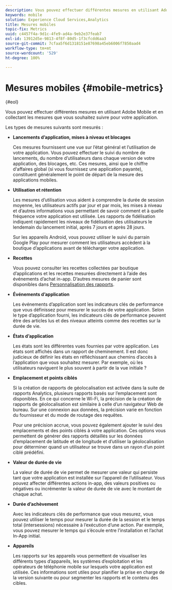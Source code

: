 ```yaml
---
description: Vous pouvez effectuer différentes mesures en utilisant Adobe Mobile et en collectant les mesures que vous souhaitez suivre pour votre application.
keywords: mobile
solution: Experience Cloud Services,Analytics
title: Mesures mobiles
topic-fix: Metrics
uuid: c4457f4a-9d1c-4fe9-ad4a-9eb2e37feab7
exl-id: 13912d5e-9813-4f8f-80d5-1f3cfcdd6aa3
source-git-commit: 7cfaa5f6d1318151e87698a45eb6006f7850aad4
workflow-type: tm+mt
source-wordcount: '529'
ht-degree: 100%

---
```


# Mesures mobiles {#mobile-metrics}

{#eol}

Vous pouvez effectuer différentes mesures en utilisant Adobe Mobile et en collectant les mesures que vous souhaitez suivre pour votre application.

Les types de mesures suivants sont mesurés :

* **Lancements d’application, mises à niveau et blocages**

   Ces mesures fournissent une vue sur l’état général et l’utilisation de votre application. Vous pouvez effectuer le suivi du nombre de lancements, du nombre d’utilisateurs dans chaque version de votre application, des blocages, etc. Ces mesures, ainsi que le chiffre d‘affaires global (si vous fournissez une application payante), constituent généralement le point de départ de la mesure des applications mobiles.

* **Utilisation et rétention**

   Les mesures d’utilisation vous aident à comprendre la durée de session moyenne, les utilisateurs actifs par jour et par mois, les mises à niveau et d’autres informations vous permettant de savoir comment et à quelle fréquence votre application est utilisée. Les rapports de fidélisation indiquent rapidement les niveaux de fidélisation des utilisateurs le lendemain du lancement initial, après 7 jours et après 28 jours.

   Sur les appareils Android, vous pouvez utiliser le suivi du parrain Google Play pour mesurer comment les utilisateurs accèdent à la boutique d’applications avant de télécharger votre application.

* **Recettes**

   Vous pouvez consulter les recettes collectées par boutique d’applications et les recettes mesurées directement à l’aide des événements d’achat in-app. D’autres mesures de panier sont disponibles dans [Personnalisation des rapports](/help/using/usage/reports-customize/reports-customize.md).

* **Événements d’application**

   Les événements d’application sont les indicateurs clés de performance que vous définissez pour mesurer le succès de votre application. Selon le type d’application fourni, les indicateurs clés de performance peuvent être des articles lus et des niveaux atteints comme des recettes sur la durée de vie.

* **États d’application**

   Les états sont les différentes vues fournies par votre application. Les états sont affichés dans un rapport de cheminement. Il est donc judicieux de définir les états en réfléchissant aux chemins d’accès à l’application que vous souhaitez mesurer. Par exemple, où les utilisateurs naviguent le plus souvent à partir de la vue initiale ?

* **Emplacement et points ciblés**

   Si la création de rapports de géolocalisation est activée dans la suite de rapports Analytics, plusieurs rapports basés sur l’emplacement sont disponibles. En ce qui concerne le Wi-Fi, la précision de la création de rapports de géolocalisation est similaire à celle d’un navigateur Web de bureau. Sur une connexion aux données, la précision varie en fonction du fournisseur et du mode de routage des requêtes.

   Pour une précision accrue, vous pouvez également ajouter le suivi des emplacements et des points ciblés à votre application. Ces options vous permettent de générer des rapports détaillés sur les données d’emplacement de latitude et de longitude et d’utiliser la géolocalisation pour déterminer quand un utilisateur se trouve dans un rayon d’un point ciblé prédéfini.

* **Valeur de durée de vie**

   La valeur de durée de vie permet de mesurer une valeur qui persiste tant que votre application est installée sur l’appareil de l’utilisateur. Vous pouvez affecter différentes actions in-app, des valeurs positives ou négatives ou incrémenter la valeur de durée de vie avec le montant de chaque achat.

* **Durée d’achèvement**

   Avec les indicateurs clés de performance que vous mesurez, vous pouvez utiliser le temps pour mesurer la durée de la session et le temps total (intersessions) nécessaire à l’exécution d’une action. Par exemple, vous pouvez mesurer le temps qui s’écoule entre l’installation et l’achat In-App initial.

* **Appareils**

   Les rapports sur les appareils vous permettent de visualiser les différents types d’appareils, les systèmes d’exploitation et les opérateurs de téléphonie mobile sur lesquels votre application est utilisée. Ces informations sont utiles pour planifier la prise en charge de la version suivante ou pour segmenter les rapports et le contenu des cibles.
